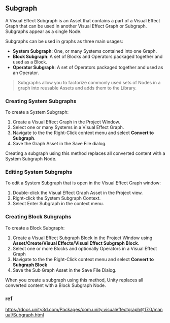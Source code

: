 ## Subgraph
A Visual Effect Subgraph is an Asset that contains a part of a Visual Effect Graph that can be used in another Visual Effect Graph or Subgraph. Subgraphs appear as a single Node.


Subgraphs can be used in graphs as three main usages:

- **System Subgraph**: One, or many Systems contained into one Graph.
- **Block Subgraph**: A set of Blocks and Operators packaged together and used as a Block.
- **Operator Subgraph**: A set of Operators packaged together and used as an Operator.


> Subgraphs allow you to factorize commonly used sets of Nodes in a graph into reusable Assets and adds them to the Library.


### Creating System Subgraphs

To create a System Subgraph:

1.  Create a Visual Effect Graph in the Project Window.
2.  Select one or many Systems in a Visual Effect Graph.
3.  Navigate to the the Right-Click context menu and select **Convert to Subgraph**.
4.  Save the Graph Asset in the Save File dialog.

Creating a subgraph using this method replaces all converted content with a System Subgraph Node.

### Editing System Subgraphs

To edit a System Subgraph that is open in the Visual Effect Graph window:

1.  Double-click the Visual Effect Graph Asset in the Project view.
2.  Right-click the System Subgraph Context.
3.  Select Enter Subgraph in the context menu.

### Creating Block Subgraphs

To create a Block Subgraph:

1.  Create a Visual Effect Subgraph Block in the Project Window using **Asset/Create/Visual Effects/Visual Effect Subgraph Block**.
2.  Select one or more Blocks and optionally Operators in a Visual Effect Graph
3.  Navigate to the the Right-Click context menu and select **Convert to Subgraph Block**
4.  Save the Sub Graph Asset in the Save File Dialog.

When you create a subgraph using this method, Unity replaces all converted content with a Block Subgraph Node.

### ref 
https://docs.unity3d.com/Packages/com.unity.visualeffectgraph@17.0/manual/Subgraph.html


